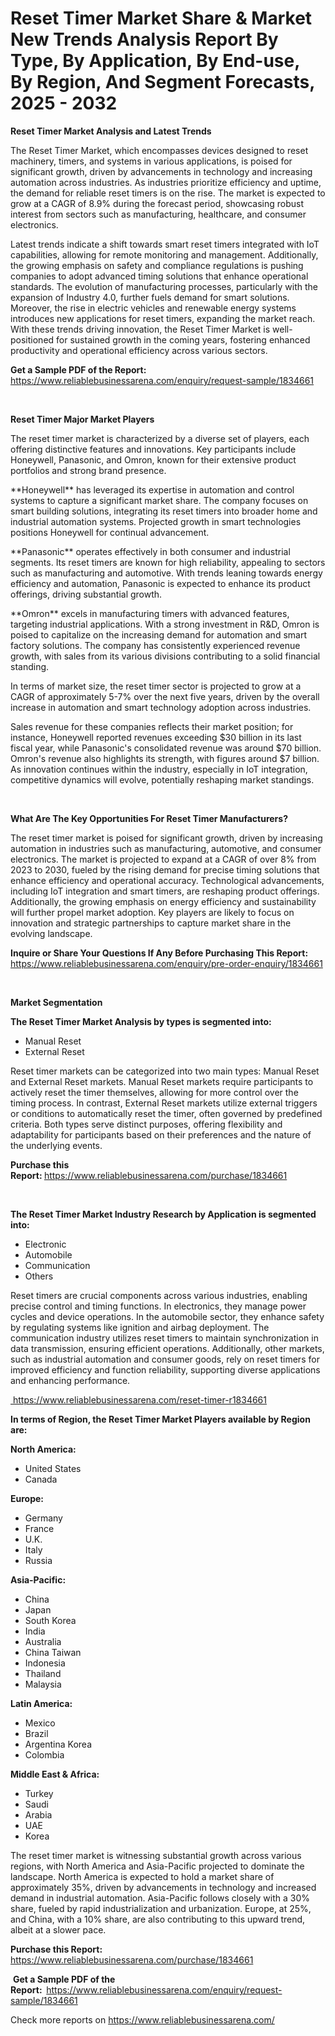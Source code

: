 <p><h1>Reset Timer Market Share & Market New Trends Analysis Report By Type, By Application, By End-use, By Region, And Segment Forecasts, 2025 - 2032</h1></p><p><strong>Reset Timer Market Analysis and Latest Trends</strong></p>
<p><p>The Reset Timer Market, which encompasses devices designed to reset machinery, timers, and systems in various applications, is poised for significant growth, driven by advancements in technology and increasing automation across industries. As industries prioritize efficiency and uptime, the demand for reliable reset timers is on the rise. The market is expected to grow at a CAGR of 8.9% during the forecast period, showcasing robust interest from sectors such as manufacturing, healthcare, and consumer electronics.</p><p>Latest trends indicate a shift towards smart reset timers integrated with IoT capabilities, allowing for remote monitoring and management. Additionally, the growing emphasis on safety and compliance regulations is pushing companies to adopt advanced timing solutions that enhance operational standards. The evolution of manufacturing processes, particularly with the expansion of Industry 4.0, further fuels demand for smart solutions. Moreover, the rise in electric vehicles and renewable energy systems introduces new applications for reset timers, expanding the market reach. With these trends driving innovation, the Reset Timer Market is well-positioned for sustained growth in the coming years, fostering enhanced productivity and operational efficiency across various sectors.</p></p>
<p><strong>Get a Sample PDF of the Report:&nbsp;</strong> <a href="https://www.reliablebusinessarena.com/enquiry/request-sample/1834661?utm_campaign=2527&utm_medium=2&utm_source=Github&utm_content=ia&utm_term=11042025&utm_id=reset-timer">https://www.reliablebusinessarena.com/enquiry/request-sample/1834661</a></p>
<p>&nbsp;</p>
<p><strong>Reset Timer Major Market Players</strong></p>
<p><p>The reset timer market is characterized by a diverse set of players, each offering distinctive features and innovations. Key participants include Honeywell, Panasonic, and Omron, known for their extensive product portfolios and strong brand presence. </p><p>**Honeywell** has leveraged its expertise in automation and control systems to capture a significant market share. The company focuses on smart building solutions, integrating its reset timers into broader home and industrial automation systems. Projected growth in smart technologies positions Honeywell for continual advancement.</p><p>**Panasonic** operates effectively in both consumer and industrial segments. Its reset timers are known for high reliability, appealing to sectors such as manufacturing and automotive. With trends leaning towards energy efficiency and automation, Panasonic is expected to enhance its product offerings, driving substantial growth.</p><p>**Omron** excels in manufacturing timers with advanced features, targeting industrial applications. With a strong investment in R&D, Omron is poised to capitalize on the increasing demand for automation and smart factory solutions. The company has consistently experienced revenue growth, with sales from its various divisions contributing to a solid financial standing.</p><p>In terms of market size, the reset timer sector is projected to grow at a CAGR of approximately 5-7% over the next five years, driven by the overall increase in automation and smart technology adoption across industries. </p><p>Sales revenue for these companies reflects their market position; for instance, Honeywell reported revenues exceeding $30 billion in its last fiscal year, while Panasonic's consolidated revenue was around $70 billion. Omron's revenue also highlights its strength, with figures around $7 billion. As innovation continues within the industry, especially in IoT integration, competitive dynamics will evolve, potentially reshaping market standings.</p></p>
<p>&nbsp;</p>
<p><strong>What Are The Key Opportunities For Reset Timer Manufacturers?</strong></p>
<p><p>The reset timer market is poised for significant growth, driven by increasing automation in industries such as manufacturing, automotive, and consumer electronics. The market is projected to expand at a CAGR of over 8% from 2023 to 2030, fueled by the rising demand for precise timing solutions that enhance efficiency and operational accuracy. Technological advancements, including IoT integration and smart timers, are reshaping product offerings. Additionally, the growing emphasis on energy efficiency and sustainability will further propel market adoption. Key players are likely to focus on innovation and strategic partnerships to capture market share in the evolving landscape.</p></p>
<p><strong>Inquire or Share Your Questions If Any Before Purchasing This Report:</strong> <a href="https://www.reliablebusinessarena.com/enquiry/pre-order-enquiry/1834661?utm_campaign=2527&utm_medium=2&utm_source=Github&utm_content=ia&utm_term=11042025&utm_id=reset-timer">https://www.reliablebusinessarena.com/enquiry/pre-order-enquiry/1834661</a></p>
<p>&nbsp;</p>
<p><strong>Market Segmentation</strong></p>
<p><strong>The Reset Timer Market Analysis by types is segmented into:</strong></p>
<p><ul><li>Manual Reset</li><li>External Reset</li></ul></p>
<p><p>Reset timer markets can be categorized into two main types: Manual Reset and External Reset markets. Manual Reset markets require participants to actively reset the timer themselves, allowing for more control over the timing process. In contrast, External Reset markets utilize external triggers or conditions to automatically reset the timer, often governed by predefined criteria. Both types serve distinct purposes, offering flexibility and adaptability for participants based on their preferences and the nature of the underlying events.</p></p>
<p><strong>Purchase this Report:&nbsp;</strong><a href="https://www.reliablebusinessarena.com/purchase/1834661?utm_campaign=2527&utm_medium=2&utm_source=Github&utm_content=ia&utm_term=11042025&utm_id=reset-timer">https://www.reliablebusinessarena.com/purchase/1834661</a></p>
<p>&nbsp;</p>
<p><strong>The Reset Timer Market Industry Research by Application is segmented into:</strong></p>
<p><ul><li>Electronic</li><li>Automobile</li><li>Communication</li><li>Others</li></ul></p>
<p><p>Reset timers are crucial components across various industries, enabling precise control and timing functions. In electronics, they manage power cycles and device operations. In the automobile sector, they enhance safety by regulating systems like ignition and airbag deployment. The communication industry utilizes reset timers to maintain synchronization in data transmission, ensuring efficient operations. Additionally, other markets, such as industrial automation and consumer goods, rely on reset timers for improved efficiency and function reliability, supporting diverse applications and enhancing performance.</p></p>
<p><a href="https://www.reliablebusinessarena.com/reset-timer-r1834661?utm_campaign=2527&utm_medium=2&utm_source=Github&utm_content=ia&utm_term=11042025&utm_id=reset-timer">&nbsp;https://www.reliablebusinessarena.com/reset-timer-r1834661</a></p>
<p><strong>In terms of Region, the Reset Timer Market Players available by Region are:</strong></p>
<p>
    <p> <strong> North America: </strong>
        <ul>
            <li>United States</li>
            <li>Canada</li>
        </ul>
        </p> 
    <p> <strong> Europe: </strong>
        <ul>
            <li>Germany</li>
            <li>France</li>
            <li>U.K.</li>
            <li>Italy</li>
            <li>Russia</li>
        </ul>
        </p> 
    <p> <strong> Asia-Pacific: </strong>
        <ul>
            <li>China</li>
            <li>Japan</li>
            <li>South Korea</li>
            <li>India</li>
            <li>Australia</li>
            <li>China Taiwan</li>
            <li>Indonesia</li>
            <li>Thailand</li>
            <li>Malaysia</li>
        </ul>
        </p> 
    <p> <strong> Latin America: </strong>
        <ul>
            <li>Mexico</li>
            <li>Brazil</li>
            <li>Argentina Korea</li>
            <li>Colombia</li>
        </ul>
        </p> 
    <p> <strong> Middle East & Africa: </strong>
        <ul>
            <li>Turkey</li>
            <li>Saudi</li>
            <li>Arabia</li>
            <li>UAE</li>
            <li>Korea</li>
        </ul>
    </p>
    </p>
<p><p>The reset timer market is witnessing substantial growth across various regions, with North America and Asia-Pacific projected to dominate the landscape. North America is expected to hold a market share of approximately 35%, driven by advancements in technology and increased demand in industrial automation. Asia-Pacific follows closely with a 30% share, fueled by rapid industrialization and urbanization. Europe, at 25%, and China, with a 10% share, are also contributing to this upward trend, albeit at a slower pace.</p></p>
<p><strong>Purchase this Report: </strong><a href="https://www.reliablebusinessarena.com/purchase/1834661?utm_campaign=2527&utm_medium=2&utm_source=Github&utm_content=ia&utm_term=11042025&utm_id=reset-timer">https://www.reliablebusinessarena.com/purchase/1834661</a></p>
<p>&nbsp;<strong>Get a Sample PDF of the Report:&nbsp;&nbsp;</strong><a href="https://www.reliablebusinessarena.com/enquiry/request-sample/1834661?utm_campaign=2527&utm_medium=2&utm_source=Github&utm_content=ia&utm_term=11042025&utm_id=reset-timer">https://www.reliablebusinessarena.com/enquiry/request-sample/1834661</a></p>
<p><strong></strong></p>
<p>Check more reports on <a href="https://www.reliablebusinessarena.com/?utm_campaign=2527&utm_medium=2&utm_source=Github&utm_content=ia&utm_term=11042025&utm_id=reset-timer">https://www.reliablebusinessarena.com/</a></p>